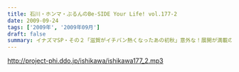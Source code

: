 ```yaml
---
title: 石川・ホンマ・ぶるんのBe-SIDE Your Life! vol.177-2
date: 2009-09-24
tags: ['2009年', '2009年09月']
draft: false
summary: イナズマSP・その２「滋賀がイチバン熱くなったあの初秋」意外な！展開が満載のビーサイショップ出張。「たかり屋」三人衆はゲッソリなのか！？ホッコリなのか！？あ、初日は大窪サン『魚民』ありがとう！NAMAE
---
```


http://project-phi.ddo.jp/ishikawa/ishikawa177_2.mp3
